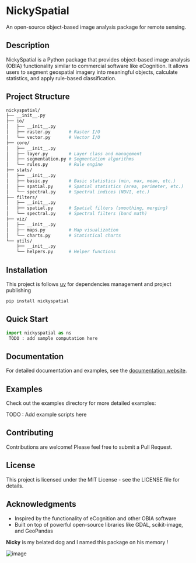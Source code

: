 # NickySpatial

An open-source object-based image analysis package for remote sensing. 

## Description

NickySpatial is a Python package that provides object-based image analysis (OBIA) functionality similar to commercial software like eCognition. It allows users to segment geospatial imagery into meaningful objects, calculate statistics, and apply rule-based classification.

## Project Structure 

```graphql
nickyspatial/
├── __init__.py
├── io/
│   ├── __init__.py
│   ├── raster.py       # Raster I/O
│   └── vector.py       # Vector I/O
├── core/
│   ├── __init__.py
│   ├── layer.py        # Layer class and management
│   ├── segmentation.py # Segmentation algorithms
│   └── rules.py        # Rule engine
├── stats/
│   ├── __init__.py
│   ├── basic.py        # Basic statistics (min, max, mean, etc.)
│   ├── spatial.py      # Spatial statistics (area, perimeter, etc.)
│   └── spectral.py     # Spectral indices (NDVI, etc.)
├── filters/
│   ├── __init__.py
│   ├── spatial.py      # Spatial filters (smoothing, merging)
│   └── spectral.py     # Spectral filters (band math)
├── viz/
│   ├── __init__.py
│   ├── maps.py         # Map visualization
│   └── charts.py       # Statistical charts
└── utils/
    ├── __init__.py
    └── helpers.py      # Helper functions
```

## Installation

This project is follows [uv](https://docs.astral.sh/uv/) for dependencies management and project publishing

```bash
pip install nickyspatial
```

## Quick Start

```python
import nickyspatial as ns
 TODO : add sample computation here 

```

## Documentation

For detailed documentation and examples, see the [documentation website](#).

## Examples

Check out the examples directory for more detailed examples:
 

TODO : Add example scripts here 

## Contributing

Contributions are welcome! Please feel free to submit a Pull Request.

## License

This project is licensed under the MIT License - see the LICENSE file for details.

## Acknowledgments

- Inspired by the functionality of eCognition and other OBIA software
- Built on top of powerful open-source libraries like GDAL, scikit-image, and GeoPandas

**Nicky** is my belated dog and I named this package on his memory ! 

![image](https://github.com/user-attachments/assets/b5b86c63-ae5a-48b4-9d45-3bb34a58a102)
